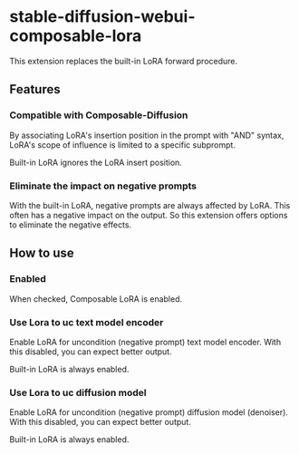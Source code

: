 # stable-diffusion-webui-composable-lora
This extension replaces the built-in LoRA forward procedure.

## Features
### Compatible with Composable-Diffusion
By associating LoRA's insertion position in the prompt with "AND" syntax, LoRA's scope of influence is limited to a specific subprompt.

Built-in LoRA ignores the LoRA insert position.

### Eliminate the impact on negative prompts
With the built-in LoRA, negative prompts are always affected by LoRA. This often has a negative impact on the output.
So this extension offers options to eliminate the negative effects.

## How to use
### Enabled
When checked, Composable LoRA is enabled.

### Use Lora to uc text model encoder
Enable LoRA for uncondition (negative prompt) text model encoder.
With this disabled, you can expect better output.

Built-in LoRA is always enabled.

### Use Lora to uc diffusion model
Enable LoRA for uncondition (negative prompt) diffusion model (denoiser).
With this disabled, you can expect better output.

Built-in LoRA is always enabled.
